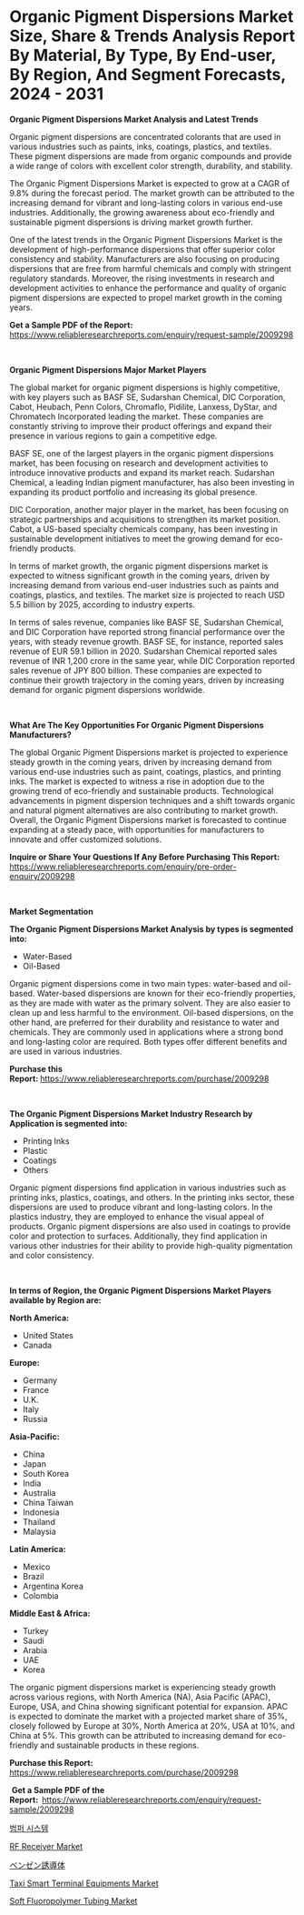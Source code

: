 <p><h1>Organic Pigment Dispersions Market Size, Share & Trends Analysis Report By Material, By Type, By End-user, By Region, And Segment Forecasts, 2024 - 2031</h1></p><p><strong>Organic Pigment Dispersions Market Analysis and Latest Trends</strong></p>
<p><p>Organic pigment dispersions are concentrated colorants that are used in various industries such as paints, inks, coatings, plastics, and textiles. These pigment dispersions are made from organic compounds and provide a wide range of colors with excellent color strength, durability, and stability.</p><p>The Organic Pigment Dispersions Market is expected to grow at a CAGR of 9.8% during the forecast period. The market growth can be attributed to the increasing demand for vibrant and long-lasting colors in various end-use industries. Additionally, the growing awareness about eco-friendly and sustainable pigment dispersions is driving market growth further.</p><p>One of the latest trends in the Organic Pigment Dispersions Market is the development of high-performance dispersions that offer superior color consistency and stability. Manufacturers are also focusing on producing dispersions that are free from harmful chemicals and comply with stringent regulatory standards. Moreover, the rising investments in research and development activities to enhance the performance and quality of organic pigment dispersions are expected to propel market growth in the coming years.</p></p>
<p><strong>Get a Sample PDF of the Report:&nbsp;</strong> <a href="https://www.reliableresearchreports.com/enquiry/request-sample/2009298">https://www.reliableresearchreports.com/enquiry/request-sample/2009298</a></p>
<p>&nbsp;</p>
<p><strong>Organic Pigment Dispersions Major Market Players</strong></p>
<p><p>The global market for organic pigment dispersions is highly competitive, with key players such as BASF SE, Sudarshan Chemical, DIC Corporation, Cabot, Heubach, Penn Colors, Chromaflo, Pidilite, Lanxess, DyStar, and Chromatech Incorporated leading the market. These companies are constantly striving to improve their product offerings and expand their presence in various regions to gain a competitive edge.</p><p>BASF SE, one of the largest players in the organic pigment dispersions market, has been focusing on research and development activities to introduce innovative products and expand its market reach. Sudarshan Chemical, a leading Indian pigment manufacturer, has also been investing in expanding its product portfolio and increasing its global presence.</p><p>DIC Corporation, another major player in the market, has been focusing on strategic partnerships and acquisitions to strengthen its market position. Cabot, a US-based specialty chemicals company, has been investing in sustainable development initiatives to meet the growing demand for eco-friendly products.</p><p>In terms of market growth, the organic pigment dispersions market is expected to witness significant growth in the coming years, driven by increasing demand from various end-user industries such as paints and coatings, plastics, and textiles. The market size is projected to reach USD 5.5 billion by 2025, according to industry experts.</p><p>In terms of sales revenue, companies like BASF SE, Sudarshan Chemical, and DIC Corporation have reported strong financial performance over the years, with steady revenue growth. BASF SE, for instance, reported sales revenue of EUR 59.1 billion in 2020. Sudarshan Chemical reported sales revenue of INR 1,200 crore in the same year, while DIC Corporation reported sales revenue of JPY 800 billion. These companies are expected to continue their growth trajectory in the coming years, driven by increasing demand for organic pigment dispersions worldwide.</p></p>
<p>&nbsp;</p>
<p><strong>What Are The Key Opportunities For Organic Pigment Dispersions Manufacturers?</strong></p>
<p><p>The global Organic Pigment Dispersions market is projected to experience steady growth in the coming years, driven by increasing demand from various end-use industries such as paint, coatings, plastics, and printing inks. The market is expected to witness a rise in adoption due to the growing trend of eco-friendly and sustainable products. Technological advancements in pigment dispersion techniques and a shift towards organic and natural pigment alternatives are also contributing to market growth. Overall, the Organic Pigment Dispersions market is forecasted to continue expanding at a steady pace, with opportunities for manufacturers to innovate and offer customized solutions.</p></p>
<p><strong>Inquire or Share Your Questions If Any Before Purchasing This Report:</strong> <a href="https://www.reliableresearchreports.com/enquiry/pre-order-enquiry/2009298">https://www.reliableresearchreports.com/enquiry/pre-order-enquiry/2009298</a></p>
<p>&nbsp;</p>
<p><strong>Market Segmentation</strong></p>
<p><strong>The Organic Pigment Dispersions Market Analysis by types is segmented into:</strong></p>
<p><ul><li>Water-Based</li><li>Oil-Based</li></ul></p>
<p><p>Organic pigment dispersions come in two main types: water-based and oil-based. Water-based dispersions are known for their eco-friendly properties, as they are made with water as the primary solvent. They are also easier to clean up and less harmful to the environment. Oil-based dispersions, on the other hand, are preferred for their durability and resistance to water and chemicals. They are commonly used in applications where a strong bond and long-lasting color are required. Both types offer different benefits and are used in various industries.</p></p>
<p><strong>Purchase this Report:&nbsp;</strong><a href="https://www.reliableresearchreports.com/purchase/2009298">https://www.reliableresearchreports.com/purchase/2009298</a></p>
<p>&nbsp;</p>
<p><strong>The Organic Pigment Dispersions Market Industry Research by Application is segmented into:</strong></p>
<p><ul><li>Printing Inks</li><li>Plastic</li><li>Coatings</li><li>Others</li></ul></p>
<p><p>Organic pigment dispersions find application in various industries such as printing inks, plastics, coatings, and others. In the printing inks sector, these dispersions are used to produce vibrant and long-lasting colors. In the plastics industry, they are employed to enhance the visual appeal of products. Organic pigment dispersions are also used in coatings to provide color and protection to surfaces. Additionally, they find application in various other industries for their ability to provide high-quality pigmentation and color consistency.</p></p>
<p>&nbsp;</p>
<p><strong>In terms of Region, the Organic Pigment Dispersions Market Players available by Region are:</strong></p>
<p>
    <p> <strong> North America: </strong>
        <ul>
            <li>United States</li>
            <li>Canada</li>
        </ul>
        </p> 
    <p> <strong> Europe: </strong>
        <ul>
            <li>Germany</li>
            <li>France</li>
            <li>U.K.</li>
            <li>Italy</li>
            <li>Russia</li>
        </ul>
        </p> 
    <p> <strong> Asia-Pacific: </strong>
        <ul>
            <li>China</li>
            <li>Japan</li>
            <li>South Korea</li>
            <li>India</li>
            <li>Australia</li>
            <li>China Taiwan</li>
            <li>Indonesia</li>
            <li>Thailand</li>
            <li>Malaysia</li>
        </ul>
        </p> 
    <p> <strong> Latin America: </strong>
        <ul>
            <li>Mexico</li>
            <li>Brazil</li>
            <li>Argentina Korea</li>
            <li>Colombia</li>
        </ul>
        </p> 
    <p> <strong> Middle East & Africa: </strong>
        <ul>
            <li>Turkey</li>
            <li>Saudi</li>
            <li>Arabia</li>
            <li>UAE</li>
            <li>Korea</li>
        </ul>
    </p>
    </p>
<p><p>The organic pigment dispersions market is experiencing steady growth across various regions, with North America (NA), Asia Pacific (APAC), Europe, USA, and China showing significant potential for expansion. APAC is expected to dominate the market with a projected market share of 35%, closely followed by Europe at 30%, North America at 20%, USA at 10%, and China at 5%. This growth can be attributed to increasing demand for eco-friendly and sustainable products in these regions.</p></p>
<p><strong>Purchase this Report: </strong><a href="https://www.reliableresearchreports.com/purchase/2009298">https://www.reliableresearchreports.com/purchase/2009298</a></p>
<p>&nbsp;<strong>Get a Sample PDF of the Report:&nbsp;&nbsp;</strong><a href="https://www.reliableresearchreports.com/enquiry/request-sample/2009298">https://www.reliableresearchreports.com/enquiry/request-sample/2009298</a></p>
<p><strong></strong></p>
<p><p><a href="https://github.com/nuekbpymrrz5/Market-Research-Report-List-1/blob/main/50396882059.md">범퍼 시스템</a></p><p><a href="https://issuu.com/reportprime-2/docs/rf-receiver-market-size-2030.pptx">RF Receiver Market</a></p><p><a href="https://github.com/jkjreqjscoxx7/Market-Research-Report-List-1/blob/main/97290652487.md">ベンゼン誘導体</a></p><p><a href="https://issuu.com/reportprime-2/docs/taxi-smart-terminal-equipments-market-size-2030.pp">Taxi Smart Terminal Equipments Market</a></p><p><a href="https://github.com/jerrycopelandthomaswsqd8q/Market-Research-Report-List-1/blob/main/soft-fluoropolymer-tubing-market.md">Soft Fluoropolymer Tubing Market</a></p></p>